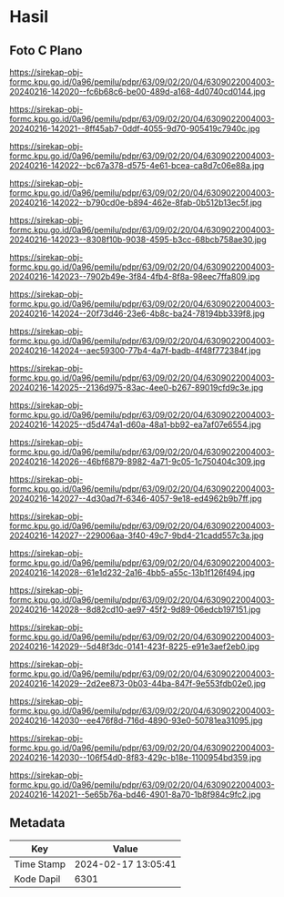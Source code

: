 # Hasil

## Foto C Plano

https://sirekap-obj-formc.kpu.go.id/0a96/pemilu/pdpr/63/09/02/20/04/6309022004003-20240216-142020--fc6b68c6-be00-489d-a168-4d0740cd0144.jpg

https://sirekap-obj-formc.kpu.go.id/0a96/pemilu/pdpr/63/09/02/20/04/6309022004003-20240216-142021--8ff45ab7-0ddf-4055-9d70-905419c7940c.jpg

https://sirekap-obj-formc.kpu.go.id/0a96/pemilu/pdpr/63/09/02/20/04/6309022004003-20240216-142022--bc67a378-d575-4e61-bcea-ca8d7c06e88a.jpg

https://sirekap-obj-formc.kpu.go.id/0a96/pemilu/pdpr/63/09/02/20/04/6309022004003-20240216-142022--b790cd0e-b894-462e-8fab-0b512b13ec5f.jpg

https://sirekap-obj-formc.kpu.go.id/0a96/pemilu/pdpr/63/09/02/20/04/6309022004003-20240216-142023--8308f10b-9038-4595-b3cc-68bcb758ae30.jpg

https://sirekap-obj-formc.kpu.go.id/0a96/pemilu/pdpr/63/09/02/20/04/6309022004003-20240216-142023--7902b49e-3f84-4fb4-8f8a-98eec7ffa809.jpg

https://sirekap-obj-formc.kpu.go.id/0a96/pemilu/pdpr/63/09/02/20/04/6309022004003-20240216-142024--20f73d46-23e6-4b8c-ba24-78194bb339f8.jpg

https://sirekap-obj-formc.kpu.go.id/0a96/pemilu/pdpr/63/09/02/20/04/6309022004003-20240216-142024--aec59300-77b4-4a7f-badb-4f48f772384f.jpg

https://sirekap-obj-formc.kpu.go.id/0a96/pemilu/pdpr/63/09/02/20/04/6309022004003-20240216-142025--2136d975-83ac-4ee0-b267-89019cfd9c3e.jpg

https://sirekap-obj-formc.kpu.go.id/0a96/pemilu/pdpr/63/09/02/20/04/6309022004003-20240216-142025--d5d474a1-d60a-48a1-bb92-ea7af07e6554.jpg

https://sirekap-obj-formc.kpu.go.id/0a96/pemilu/pdpr/63/09/02/20/04/6309022004003-20240216-142026--46bf6879-8982-4a71-9c05-1c750404c309.jpg

https://sirekap-obj-formc.kpu.go.id/0a96/pemilu/pdpr/63/09/02/20/04/6309022004003-20240216-142027--4d30ad7f-6346-4057-9e18-ed4962b9b7ff.jpg

https://sirekap-obj-formc.kpu.go.id/0a96/pemilu/pdpr/63/09/02/20/04/6309022004003-20240216-142027--229006aa-3f40-49c7-9bd4-21cadd557c3a.jpg

https://sirekap-obj-formc.kpu.go.id/0a96/pemilu/pdpr/63/09/02/20/04/6309022004003-20240216-142028--61e1d232-2a16-4bb5-a55c-13b1f126f494.jpg

https://sirekap-obj-formc.kpu.go.id/0a96/pemilu/pdpr/63/09/02/20/04/6309022004003-20240216-142028--8d82cd10-ae97-45f2-9d89-06edcb197151.jpg

https://sirekap-obj-formc.kpu.go.id/0a96/pemilu/pdpr/63/09/02/20/04/6309022004003-20240216-142029--5d48f3dc-0141-423f-8225-e91e3aef2eb0.jpg

https://sirekap-obj-formc.kpu.go.id/0a96/pemilu/pdpr/63/09/02/20/04/6309022004003-20240216-142029--2d2ee873-0b03-44ba-847f-9e553fdb02e0.jpg

https://sirekap-obj-formc.kpu.go.id/0a96/pemilu/pdpr/63/09/02/20/04/6309022004003-20240216-142030--ee476f8d-716d-4890-93e0-50781ea31095.jpg

https://sirekap-obj-formc.kpu.go.id/0a96/pemilu/pdpr/63/09/02/20/04/6309022004003-20240216-142030--106f54d0-8f83-429c-b18e-1100954bd359.jpg

https://sirekap-obj-formc.kpu.go.id/0a96/pemilu/pdpr/63/09/02/20/04/6309022004003-20240216-142021--5e65b76a-bd46-4901-8a70-1b8f984c9fc2.jpg


## Metadata

| Key        | Value               |
| ---------- | ------------------- |
| Time Stamp | 2024-02-17 13:05:41 |
| Kode Dapil | 6301                |



